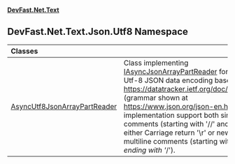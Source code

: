 #### [DevFast.Net.Text](index.md 'index')

## DevFast.Net.Text.Json.Utf8 Namespace

| Classes | |
| :--- | :--- |
| [AsyncUtf8JsonArrayPartReader](DevFast.Net.Text.Json.Utf8.AsyncUtf8JsonArrayPartReader.md 'DevFast.Net.Text.Json.Utf8.AsyncUtf8JsonArrayPartReader') | Class implementing [IAsyncJsonArrayPartReader](DevFast.Net.Text.Json.IAsyncJsonArrayPartReader.md 'DevFast.Net.Text.Json.IAsyncJsonArrayPartReader') for standard Utf-8 JSON data encoding based on https://datatracker.ietf.org/doc/html/rfc7159 (grammar shown at https://www.json.org/json-en.html).   This implementation support both single line comments (starting with '//' and ending in either Carriage return '\r' or newline '\n') and multiline comments (starting with '/*' and ending with '*/'). |
